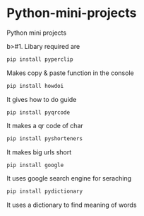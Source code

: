 # Python-mini-projects
  Python mini projects

b>#1. Libary required are

```python
pip install pyperclip

```
Makes copy & paste function in the console 
```python 
pip install howdoi
```
It gives how to do guide
```pyhton
pip install pyqrcode
```
It makes a qr code of char
```python
pip install pyshorteners
```
It makes big urls short
```python
pip install google
```
It uses google search engine for seraching
```python
pip install pydictionary 
```
It uses a dictionary to find meaning of words 
